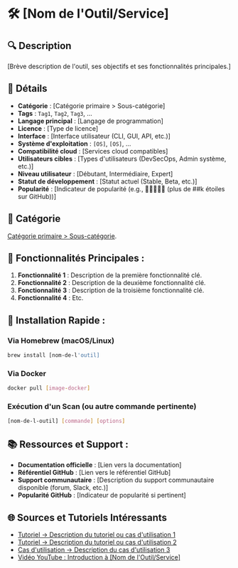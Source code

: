 # 🛠 [Nom de l'Outil/Service]

## 🔍 Description
[Brève description de l'outil, ses objectifs et ses fonctionnalités principales.]

## 📜 Détails
- **Catégorie** : [Catégorie primaire > Sous-catégorie]
- **Tags** : `Tag1`, `Tag2`, `Tag3`, ...
- **Langage principal** : [Langage de programmation]
- **Licence** : [Type de licence]
- **Interface** : [Interface utilisateur (CLI, GUI, API, etc.)]
- **Système d'exploitation** : `[OS]`, `[OS]`, ...
- **Compatibilité cloud** : [Services cloud compatibles]
- **Utilisateurs cibles** : [Types d'utilisateurs (DevSecOps, Admin système, etc.)]
- **Niveau utilisateur** : [Débutant, Intermédiaire, Expert]
- **Statut de développement** : [Statut actuel (Stable, Beta, etc.)]
- **Popularité** : [Indicateur de popularité (e.g., 🌟🌟🌟🌟🌟 (plus de ##k étoiles sur GitHub))]

## 🔗 Catégorie
[Catégorie primaire > Sous-catégorie](lien-vers-fichier-de-catégorie.md).

## 🌟 Fonctionnalités Principales :
1. **Fonctionnalité 1** : Description de la première fonctionnalité clé.
2. **Fonctionnalité 2** : Description de la deuxième fonctionnalité clé.
3. **Fonctionnalité 3** : Description de la troisième fonctionnalité clé.
4. **Fonctionnalité 4** : Etc.

## 🚀 Installation Rapide :
### Via Homebrew (macOS/Linux)
```bash
brew install [nom-de-l'outil]
```

### Via Docker
```bash
docker pull [image-docker]
```

### Exécution d'un Scan (ou autre commande pertinente)
```bash
[nom-de-l-outil] [commande] [options]
```

## 📚 Ressources et Support :
- **Documentation officielle** : [Lien vers la documentation]
- **Référentiel GitHub** : [Lien vers le référentiel GitHub]
- **Support communautaire** : [Description du support communautaire disponible (forum, Slack, etc.)]
- **Popularité GitHub** : [Indicateur de popularité si pertinent]

## 🌐 Sources et Tutoriels Intéressants
- [Tutoriel -> Description du tutoriel ou cas d'utilisation 1](lien)
- [Tutoriel -> Description du tutoriel ou cas d'utilisation 2](lien)
- [Cas d'utilisation -> Description du cas d'utilisation 3](lien)
- [Vidéo YouTube : Introduction à [Nom de l'Outil/Service]](lien)